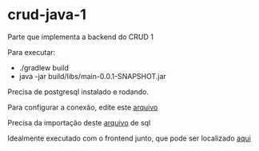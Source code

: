 # crud-java-1
Parte que implementa a backend do CRUD 1

Para executar:
- ./gradlew build
- java -jar build/libs/main-0.0.1-SNAPSHOT.jar

Precisa de postgresql instalado e rodando.

Para configurar a conexão, edite este [arquivo](src/main/resources/application.properties)

Precisa da importação deste [arquivo](src/main/resources/auth.sql) de sql

Idealmente executado com o frontend junto, que pode ser localizado [aqui](https://github.com/BIT-EJ/crud-next-1)
